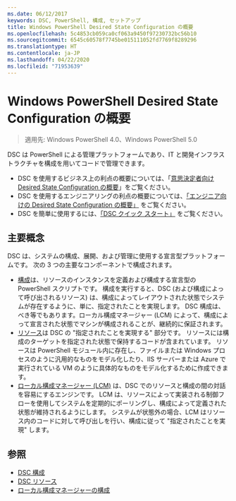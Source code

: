 ```yaml
---
ms.date: 06/12/2017
keywords: DSC, PowerShell, 構成, セットアップ
title: Windows PowerShell Desired State Configuration の概要
ms.openlocfilehash: 5c4853cb059ca0cf063a9450f97230732bc56b10
ms.sourcegitcommit: 6545c60578f7745be015111052fd7769f8289296
ms.translationtype: HT
ms.contentlocale: ja-JP
ms.lasthandoff: 04/22/2020
ms.locfileid: "71953639"
---
```

# <a name="windows-powershell-desired-state-configuration-overview"></a>Windows PowerShell Desired State Configuration の概要

> 適用先: Windows PowerShell 4.0、Windows PowerShell 5.0

DSC は PowerShell による管理プラットフォームであり、IT と開発インフラストラクチャを構成を用いてコードで管理できます。

- DSC を使用するビジネス上の利点の概要については、「[意思決定者向け Desired State Configuration の概要](decisionMaker.md)」をご覧ください。
- DSC を使用するエンジニアリングの利点の概要については、[「エンジニア向けの Desired State Configuration の概要」](DscForEngineers.md) をご覧ください。
- DSC を簡単に使用するには、[「DSC クイック スタート」](../quickstarts/website-quickstart.md) をご覧ください。

## <a name="key-concepts"></a>主要概念

DSC は、システムの構成、展開、および管理に使用する宣言型プラットフォームです。 次の 3 つの主要なコンポーネントで構成されます。

- [構成](../configurations/configurations.md)は、リソースのインスタンスを定義および構成する宣言型の PowerShell スクリプトです。
    構成を実行すると、DSC (および構成によって呼び出されるリソース) は、構成によってレイアウトされた状態でシステムが存在するように、単に、指定されたことを実現します。
    DSC 構成は、べき等でもあります。ローカル構成マネージャー (LCM) によって、構成によって宣言された状態でマシンが構成されることが、継続的に保証されます。
- [リソース](../resources/resources.md)は DSC の "指定されたことを実現する" 部分です。 リソースには構成のターゲットを指定された状態で保持するコードが含まれています。
    リソースは PowerShell モジュール内に存在し、ファイルまたは Windows プロセスのように汎用的なものをモデル化したり、IIS サーバーまたは Azure で実行されている VM のように具体的なものをモデル化するために作成できます。
- [ローカル構成マネージャー (LCM)](../managing-nodes/metaConfig.md) は、DSC でのリソースと構成の間の対話を容易にするエンジンです。
    LCM は、リソースによって実装される制御フローを使用してシステムを定期的にポーリングし、構成によって定義された状態が維持されるようにします。
    システムが状態外の場合、LCM はリソース内のコードに対して呼び出しを行い、構成に従って "指定されたことを実現" します。

## <a name="see-also"></a>参照

- [DSC 構成](../configurations/configurations.md)
- [DSC リソース](../resources/resources.md)
- [ローカル構成マネージャーの構成](../managing-nodes/metaConfig.md)
